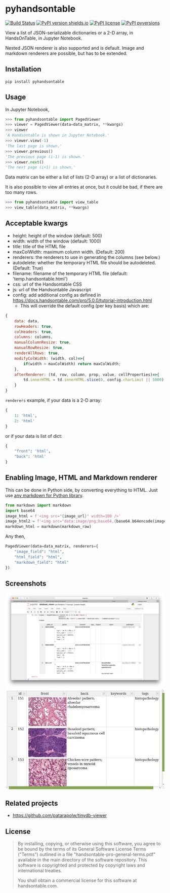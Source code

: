 # pyhandsontable

[![Build Status](https://travis-ci.org/patarapolw/pyhandsontable.svg?branch=master)](https://travis-ci.org/patarapolw/pyhandsontable)
[![PyPI version shields.io](https://img.shields.io/pypi/v/pyhandsontable.svg)](https://pypi.python.org/pypi/pyhandsontable/)
[![PyPI license](https://img.shields.io/pypi/l/pyhandsontable.svg)](https://pypi.python.org/pypi/pyhandsontable/)
[![PyPI pyversions](https://img.shields.io/pypi/pyversions/pyhandsontable.svg)](https://pypi.python.org/pypi/pyhandsontable/)

View a list of JSON-serializable dictionaries or a 2-D array, in HandsOnTable, in Jupyter Notebook.

Nested JSON renderer is also supported and is default. Image and markdown renderers are possible, but has to be extended.

## Installation

```commandline
pip install pyhandsontable
```

## Usage

In Jupyter Notebook,

```python
>>> from pyhandsontable import PagedViewer
>>> viewer = PagedViewer(data=data_matrix, **kwargs)
>>> viewer
'A Handsontable is shown in Jupyter Notebook.'
>>> viewer.view(-1)
'The last page is shown.'
>>> viewer.previous()
'The previous page (i-1) is shown.'
>>> viewer.next()
'The next page (i+1) is shown.'
```

Data matrix can be either a list of lists (2-D array) or a list of dictionaries.

It is also possible to view all entries at once, but it could be bad, if there are too many rows.

```python
>>> from pyhandsontable import view_table
>>> view_table(data_matrix, **kwargs)
```

## Acceptable kwargs

- height: height of the window (default: 500)
- width: width of the window (default: 1000)
- title: title of the HTML file
- maxColWidth: maximum column width. (Default: 200)
- renderers: the renderers to use in generating the columns (see below.)
- autodelete: whether the temporary HTML file should be autodeleted. (Default: True)
- filename: filename of the temporary HTML file (default: 'temp.handsontable.html')
- css: url of the Handsontable CSS
- js: url of the Handsontable Javascript
- config: add additional config as defined in https://docs.handsontable.com/pro/5.0.0/tutorial-introduction.html
  - This will override the default config (per key basis) which are:
  
```javascript
{
    data: data,
    rowHeaders: true,
    colHeaders: true,
    columns: columns,
    manualColumnResize: true,
    manualRowResize: true,
    renderAllRows: true,
    modifyColWidth: (width, col)=>{
        if(width > maxColWidth) return maxColWidth;
    },
    afterRenderer: (td, row, column, prop, value, cellProperties)=>{
        td.innerHTML = td.innerHTML.slice(0, config.charLimit || 5000);
    }
}
```

`renderers` example, if your data is a 2-D array:

```python
{
    1: 'html',
    2: 'html'
}
```

or if your data is list of dict:

```python
{
    "front": 'html',
    "back": 'html'
}
```

## Enabling Image, HTML and Markdown renderer

This can be done in Python side, by converting everything to HTML. Just use [any markdown for Python library](https://github.com/Python-Markdown/markdown).

```python
from markdown import markdown
import base64
image_html = f'<img src="{image_url}" width=100 />'
image_html2 = f'<img src="data:image/png;base64,{base64.b64encode(image_bytes).decode()}" />'
markdown_html = markdown(markdown_raw)
```

Any then,

```python
PagedViewer(data=data_matrix, renderers={
    "image_field": "html",
    "html_field": "html",
    "markdown_field": "html"
})
```

## Screenshots

![1.png](/screenshots/1.png?raw=true)
![0.png](/screenshots/0.png?raw=true)

## Related projects

- https://github.com/patarapolw/tinydb-viewer

## License

> By installing, copying, or otherwise using this software, you agree to be bound by the terms
> of its General Software License Terms ("Terms") outlined in a file "handsontable-pro-general-terms.pdf"
> available in the main directory of the software repository.
> This software is copyrighted and protected by copyright laws and international treaties.
> 
> You shall obtain a commercial license for this software at handsontable.com.
